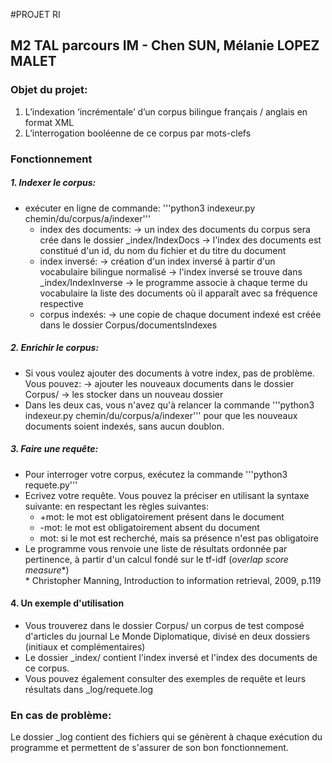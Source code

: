 #PROJET RI

## M2 TAL parcours IM - Chen SUN, Mélanie LOPEZ MALET

### Objet du projet: 
1. L’indexation ‘incrémentale’ d’un corpus bilingue français / anglais en format XML
2. L’interrogation booléenne de ce corpus par mots-clefs

### Fonctionnement

##### 1. Indexer le corpus:
- exécuter en ligne de commande: '''python3 indexeur.py chemin/du/corpus/a/indexer'''
 	- index des documents:
		→ un index des documents du corpus sera crée dans le dossier _index/IndexDocs
		→ l'index des documents est constitué d'un id, du nom du fichier et  du titre du document
	- index inversé:
		→ création d'un index inversé à partir d'un vocabulaire bilingue normalisé
		→ l'index inversé se trouve dans _index/IndexInverse
		→ le programme associe à chaque terme du vocabulaire la liste des documents où il apparaît avec sa fréquence respective
	- corpus indexés:
		→ une copie de chaque document indexé est créée dans le dossier Corpus/documentsIndexes
 
##### 2. Enrichir le corpus:

- Si vous voulez ajouter des documents à votre index, pas de problème. Vous pouvez:
	→ ajouter les nouveaux documents dans le dossier Corpus/
	→ les stocker dans un nouveau dossier
- Dans les deux cas, vous n'avez qu'à relancer la commande '''python3 indexeur.py chemin/du/corpus/a/indexer''' pour que les nouveaux documents soient indexés, sans aucun doublon.

##### 3. Faire une requête:

- Pour interroger votre corpus, exécutez la commande '''python3 requete.py'''
- Ecrivez votre requête. Vous pouvez la préciser en utilisant la syntaxe suivante: en respectant les règles suivantes:
	-  +mot: le mot est obligatoirement présent dans le document
	- -mot: le mot est obligatoirement absent du document
	- mot: si le mot est recherché, mais sa présence n'est pas obligatoire
- Le programme vous renvoie une liste de résultats ordonnée par pertinence, à partir d'un calcul fondé sur le tf-idf (*overlap score measure*\*)   
\* Christopher Manning, Introduction to information retrieval, 2009, p.119


#### 4. Un exemple d'utilisation

- Vous trouverez dans le dossier Corpus/ un corpus de test composé d'articles du journal Le Monde Diplomatique, divisé en deux dossiers (initiaux et complémentaires)
- Le dossier _index/ contient l'index inversé et l'index des documents de ce corpus.
- Vous pouvez également consulter des exemples de requête et leurs résultats dans _log/requete.log

### En cas de problème:

Le dossier _log contient des fichiers qui se génèrent à chaque exécution du programme et permettent de s'assurer de son bon fonctionnement.
